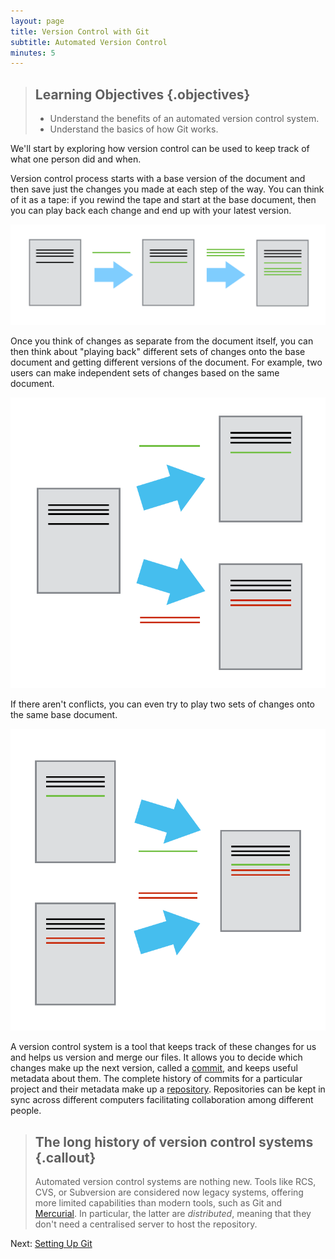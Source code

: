 ```yaml
---
layout: page
title: Version Control with Git
subtitle: Automated Version Control
minutes: 5
---
```

> ## Learning Objectives {.objectives}
>
> *   Understand the benefits of an automated version control system.
> *   Understand the basics of how Git works.

We'll start by exploring how version control can be used to keep track of what one person did and when.

Version control process starts with a base version of the document and then save just the changes you made
at each step of the way. You can think of it as a tape: if you rewind the tape and start at the base document,
then you can play back each change and end up with your latest version.

![Changes are saved sequentially](fig/play-changes.svg)

Once you think of changes as separate from the document itself, you can then think about "playing back" 
different sets of changes onto the base document and getting different versions of the document. For example,
two users can make independent sets of changes based on the same document.

![Different versions can be saved](fig/versions.svg)

If there aren't conflicts, you can even try to play two sets of changes onto the same base document.

![Multiple versions can be merged](fig/merge.svg)

A version control system is a tool that keeps track of these changes for us and
helps us version and merge our files. It allows you to
decide which changes make up the next version, called a
[commit](reference.html#commit), and keeps useful metadata about them. The
complete history of commits for a particular project and their metadata make up
a [repository](reference.html#repository). Repositories can be kept in sync
across different computers facilitating collaboration among different people.

> ## The long history of version control systems {.callout}
>
> Automated version control systems are nothing new. Tools like RCS, CVS, or
> Subversion are considered now legacy systems, offering more limited
> capabilities than modern tools, such as Git and
> [Mercurial](http://swcarpentry.github.io/hg-novice/). In particular, the
> latter are *distributed*, meaning that they don't need a centralised server
> to host the repository.

Next: [Setting Up Git](02-setup.html)
